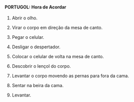 #### **PORTUGOL: Hora de Acordar**

1. Abrir o olho.

2. Virar o corpo em direção da mesa de canto.

3. Pegar o celular.

4. Desligar o despertador.

5. Colocar o celular de volta na mesa de canto.

6. Descobrir o lençol do corpo.

7. Levantar o corpo movendo as pernas para fora da cama.

8. Sentar na beira da cama.

9. Levantar.

   

